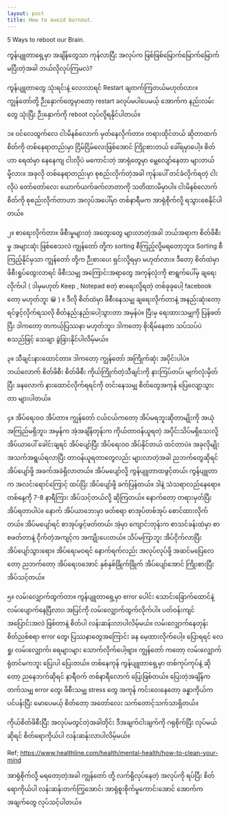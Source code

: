 ```yaml
---
layout: post
title: How to avoid burnout.
---
```

5 Ways to reboot our Brain.

ကွန်ပျူတာရှေ့မှာ အချိန်တွေသာ ကုန်လာပြီး အလုပ်က ဖြစ်ဖြစ်မြောက်‌မြောက်မြောက် မပြီးတဲ့အခါ ဘယ်လိုလုပ်ကြမလဲ?

ကွန်ပျူတာတွေ သုံးရင်းနဲ့ လေးလာရင် Restart ချတက်ကြတယ်မဟုတ်လား။ ကျွန်တော်တို့ ဉီးနှောက်တွေမှာတော့ restart ခလုပ်မပါပေမယ့် အောက်က နည်းလမ်းတွေ သုံးပြီး ဉီးနှောက်ကို reboot လုပ်လို့ရနိုင်ပါတယ်။

၁။ ဝင်လေထွက်လေ ငါးမိနစ်လောက် မှတ်နေလိုက်တာ။
တရားထိုင်တယ် ဆိုတာထက် စိတ်ကို တစ်နေရာတည်းမှာ ငြိမ်ငြိမ်လေးဖြစ်အောင် ကြိုးစားတယ် ခေါ်ရမှာပေါ့။ စိတ်ဟာ ရေထဲမှာ နေနေကျ ငါးလိုပဲ မကောင်းတဲ့ အာရုံတွေမှာ မွေ့လျော်နေတာ များတယ်မို့လား။ အခုလို တစ်နေရာတည်းမှာ စုစည်းလိုက်တဲ့အခါ ကုန်းပေါ် တင်ခံလိုက်ရတဲ့ ငါးလိုပဲ တော်တော်လေး ယောက်ယက်ခက်လာတာကို သတိထားမိမှာပါ။ ငါးမိနစ်လောက် စိတ်ကို စုစည်းလိုက်တာဟာ အလုပ်အပေါ်မှာ တစ်နာရီမက အာရုံစိုက်လို့ ရသွားစေနိုင်ပါတယ်။

၂။ စာရေးလိုက်တာ။
ဖိစီးမှုများတဲ့ အတွေးတွေ များလာတဲ့အခါ ဘယ်အရာက စိတ်ဖိစီးမှု အများဆုံး ဖြစ်စေသလဲ ကျွန်တော် တို့က sorting စီကြည့်လို့မရတော့ဘူး။ Sorting စီကြည့်နိုင်မှသာ ကျွန်တော် တို့က ဉီးစားပေး ရှင်းလို့ရမှာ မဟုတ်လား။ ဒီတော့ စိတ်ထဲမှာ ဖိစီးရှုပ်ထွေးလာရင် ဖိစီးသမျှ အကြောင်းအရာတွေ အကုန်လုံးကို စာရွက်ပေါ်မှ ချရေးလိုက်ပါ ( ဒါမှမဟုတ် Keep , Notepad စတဲ့ စာရေးလို့ရတဲ့ တစ်ခုခုပေါ့ facebook တော့ မဟုတ်ဘူး 😀 ) ။ ဒီလို စိတ်ထဲမှာ ဖိစီးနေသမျှ ချရေးလိုက်တာနဲ့ အနည်းဆုံးတော့ ရင်ဖွင့်လိုက်ရသလို စိတ်နည်းနည်းပေါ့သွားတာ အမှန်ပဲ။ ပြီးမှ ရေးထားသမျှကို ပြန်ဖတ်ပြီး ဒါကတော့ တကယ့်ပြဿနာ မဟုတ်ဘူး၊ ဒါကတော့ စိုးရိမ်နေတာ သပ်သပ်ပဲ စသည်ဖြင့် သေချာ ခွဲခြားနိုင်ပါလိမ့်မယ်။

၃။ သီချင်းနားထောင်တာ။
ဒါကတော့ ကျွန်တော် အကြိုက်ဆုံး အပိုင်းပါပဲ။ ဘယ်လောက် စိတ်ဖိစီး စိတ်ဖိစီး ကိုယ်ကြိုက်တဲ့သီချင်းကို နားကြပ်တပ်၊ မျက်လုံးမှိတ်ပြီး ခနလောက် နားထောင်လိုက်ရရင်ကို တင်းနေသမျှ စိတ်တွေအကုန် ပြေလျော့သွားတာ များပါတယ်။

၄။ အိပ်ရေးဝဝ အိပ်တာ။
ကျွန်တော် ငယ်ငယ်ကတော့ အိပ်မရဘူးဆိုတာမျိုးကို အယုံအကြည်မရှိဘူး၊ အမှန်က အဲ့အချိန်တုန်းက ကိုယ်တာဝန်ယူရတဲ့ အပိုင်းသိပ်မရှိသေးလို့ အိပ်ယာပေါ် ခေါင်းချရင် အိပ်ပျော်ပြီး အိပ်ရေးဝဝ အိပ်နိုင်တယ် ထင်တာပဲ။ အခုလိုမျိုး အသက်အရွယ်ရလာပြီး တာဝန်ယူရတာတွေလည်း များလာတဲ့အခါ ညဘက်တွေဆိုရင် အိပ်ပျော်ဖို့ အခက်အခဲရှိလာတယ်။ အိပ်မပျော်လို့ ကွန်ပျူတာထဖွင့်တယ်၊ ကွန်ပျူတာက အလင်းရောင်ကြောင့် ထပ်ပြိး အိပ်ပျော်ဖို့ ခက်ပြန်တယ်။ ဒါနဲ့ သံသရာလည်နေရော။ တစ်နေ့ကို 7-8 နာရီကြား အိပ်သင့်တယ်လို့ ဆိုကြတယ်။ နောက်တော့ တရားမှတ်ပြီး အိပ်ရတာပါပဲ။ နောက် အိပ်ယာဘေးမှာ ဖတ်စရာ စာအုပ်တစ်အုပ် စောင်ထားလိုက်တယ်။ အိပ်မပျော်ရင် စာအုပ်ဖွင့်ဖတ်တယ်၊ အဲ့မှာ ကျောင်းတုန်းက စာသင်ခန်းထဲမှာ စာစဖတ်တာနဲ့ ငိုက်တဲ့အကျင့်က အကျိုးပေးတယ်။ သိပ်မကြာဘူး အိပ်ငိုက်လာပြီး အိပ်ပျော်သွားရော။ အိပ်ရေးမဝရင် နောက်ရက်လည်း အလုပ်လုပ်ဖို့ အဆင်မပြေလေတော့ ညဘက်တော့ အိပ်ရေးဝအောင် နှစ်နှစ်ခြိုက်ခြိုက် အိပ်ပျော်အောင် ကြိုးစားပြီး အိပ်သင့်တယ်။

၅။ လမ်းလျှောက်ထွက်တာ။
ကွန်ပျူတာရှေ့မှာ error ပေါင်း သောင်းခြောက်ထောင်နဲ့ လမ်းပျောက်နေပြီလား၊ အပြင်ကို လမ်းလျှောက်ထွက်လိုက်ပါ။ ပတ်ဝန်းကျင် အပြောင်းအလဲ ဖြစ်တာနဲ့ စိတ်ပါ လန်းဆန်းလာပါလိမ့်မယ်။ လမ်းလျှောက်နေတုန်း စိတ်ညစ်စရာ error တွေ၊ ပြဿနာတွေအကြောင်း ခန မေ့ထားလိုက်ပေါ့။ ပြောရရင် လေရှု၊ လမ်းလျှောက်၊ ရေများများ သောက်လိုက်ပေါ့ဗျာ။ ကျွန်တော် ကတော့ လမ်းလျှောက်ရုံတင်မကဘူး ပြေးပါ ပြေးတယ်။ တစ်နေကုန် ကွန်ပျူတာရှေ့မှာ တစ်ကုပ်ကုပ်နဲ့ ဆိုတော့ ညနေဘက်ဆိုရင် နာရီဝက် တစ်နာရီလောက် ပြေးဖြစ်တယ်။ ပြေးတဲ့အချိန်က တက်သမျှ error တွေ၊ ဖိစီးသမျှ stress တွေ အကုန် ကင်းဝေးနေတော့ ခန္ဓာကိုယ်က ပင်ပန်းပြီး မောပေမယ့် စိတ်တော့ အတော်လေး သက်တောင့်သက်သာရှိတယ်။

ကိုယ်စိတ်ဖိစီးပြီး အလုပ်မတွင်တဲ့အခါတိုင်း ဒီအချက်ငါးချက်ကို ဂရုစိုက်ပြီး လုပ်မယ်ဆိုရင် စိတ်ရောကိုယ်ပါ လန်းဆန်းလာပါလိမ့်မယ်။

Ref; https://www.healthline.com/health/mental-health/how-to-clean-your-mind



အာရုံစိုက်လို့ မရတော့တဲ့အခါ ကျွန်တော် တို့ လက်ရှိလုပ်နေတဲ့ အလုပ်ကို ရပ်ပြီး စိတ်ရောကိုယ်ပါ လန်းဆန်းတက်ကြွအောင်၊ အာရုံစူးစိုက်မှုကောင်းအောင် အောက်က အချက်တွေ လုပ်သင့်ပါတယ်။ 

